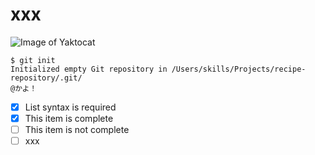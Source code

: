  # xxx #
![Image of Yaktocat](https://octodex.github.com/images/yaktocat.png)
```
$ git init
Initialized empty Git repository in /Users/skills/Projects/recipe-repository/.git/
@かよ！
```
- [x] List syntax is required
- [x] This item is complete
- [ ] This item is not complete
- [ ] xxx
